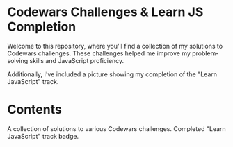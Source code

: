 # Codewars Challenges & Learn JS Completion
Welcome to this repository, where you'll find a collection of my solutions to Codewars challenges. These challenges helped me improve my problem-solving skills and JavaScript proficiency.

Additionally, I've included a picture showing my completion of the "Learn JavaScript" track.

# Contents
A collection of solutions to various Codewars challenges.
Completed "Learn JavaScript" track badge.

